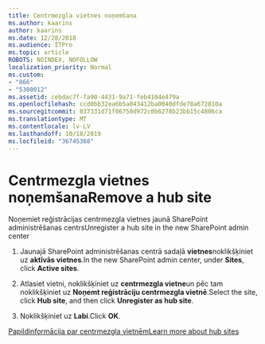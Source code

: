 ```yaml
---
title: Centrmezgla vietnes noņemšana
ms.author: kaarins
author: kaarins
ms.date: 12/28/2018
ms.audience: ITPro
ms.topic: article
ROBOTS: NOINDEX, NOFOLLOW
localization_priority: Normal
ms.custom:
- "866"
- "5300012"
ms.assetid: cebdac7f-fa90-4431-9a71-feb4104e479a
ms.openlocfilehash: ccd0bb32ea6b5a043412ba0040dfde78a672810a
ms.sourcegitcommit: 037331d71f06750d972c0b6278b23bb15c4806ca
ms.translationtype: MT
ms.contentlocale: lv-LV
ms.lasthandoff: 10/18/2019
ms.locfileid: "36745368"
---
```

# <a name="remove-a-hub-site"></a><span data-ttu-id="787a7-102">Centrmezgla vietnes noņemšana</span><span class="sxs-lookup"><span data-stu-id="787a7-102">Remove a hub site</span></span>

<span data-ttu-id="787a7-103">Noņemiet reģistrācijas centrmezgla vietnes jaunā SharePoint administrēšanas centrs</span><span class="sxs-lookup"><span data-stu-id="787a7-103">Unregister a hub site in the new SharePoint admin center</span></span>
  
1. <span data-ttu-id="787a7-104">Jaunajā SharePoint administrēšanas centrā sadaļā **vietnes**noklikšķiniet uz **aktīvās vietnes**.</span><span class="sxs-lookup"><span data-stu-id="787a7-104">In the new SharePoint admin center, under **Sites**, click **Active sites**.</span></span>

2. <span data-ttu-id="787a7-105">Atlasiet vietni, noklikšķiniet uz **centrmezgla vietne**un pēc tam noklikšķiniet uz **Noņemt reģistrāciju centrmezgla vietnē**.</span><span class="sxs-lookup"><span data-stu-id="787a7-105">Select the site, click **Hub site**, and then click **Unregister as hub site**.</span></span>

3. <span data-ttu-id="787a7-106">Noklikšķiniet uz **Labi**.</span><span class="sxs-lookup"><span data-stu-id="787a7-106">Click **OK**.</span></span>

[<span data-ttu-id="787a7-107">Papildinformācija par centrmezgla vietnēm</span><span class="sxs-lookup"><span data-stu-id="787a7-107">Learn more about hub sites</span></span>](https://support.office.com/article/what-is-a-sharepoint-hub-site-fe26ae84-14b7-45b6-a6d1-948b3966427f)
  